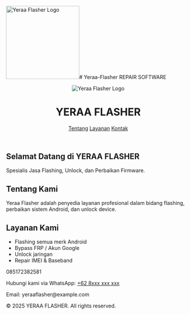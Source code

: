 <img src="logo.png" alt="Yeraa Flasher Logo" width="200"># Yeraa-Flasher
REPAIR SOFTWARE
<html lang="id">
<head>
  <meta charset="UTF-8" />
  <meta name="viewport" content="width=device-width, initial-scale=1.0"/>
  <title>YERAA FLASHER</title>
  <link rel="stylesheet" href="style.css"/>
</head>
<body>
  <header>
    <div class="logo">
      <img src="logo.png" alt="Yeraa Flasher Logo"/>
      <h1>YERAA <span>FLASHER</span></h1>
    </div>
    <nav>
      <a href="#about">Tentang</a>
      <a href="#services">Layanan</a>
      <a href="#contact">Kontak</a>
    </nav>
  </header>

  <section class="hero">
    <h2>Selamat Datang di YERAA FLASHER</h2>
    <p>Spesialis Jasa Flashing, Unlock, dan Perbaikan Firmware.</p>
  </section>

  <section id="about">
    <h2>Tentang Kami</h2>
    <p>Yeraa Flasher adalah penyedia layanan profesional dalam bidang flashing, perbaikan sistem Android, dan unlock device.</p>
  </section>

  <section id="services">
    <h2>Layanan Kami</h2>
    <ul>
      <li>Flashing semua merk Android</li>
      <li>Bypass FRP / Akun Google</li>
      <li>Unlock jaringan</li>
      <li>Repair IMEI & Baseband</li>
    </ul>
  </section>

  <section id="contact">
    085172382581
    <p>Hubungi kami via WhatsApp: <a href="https://wa.me/628xxxxxxx">+62 8xxx xxx xxx</a></p>
    <p>Email: yeraaflasher@example.com</p>
  </section>

  <footer>
    <p>&copy; 2025 YERAA FLASHER. All rights reserved.</p>
  </footer>
</body>
</html>
